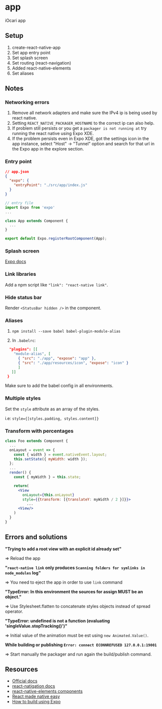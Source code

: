 # app

iOcari app

## Setup

1.  create-react-native-app
2.  Set app entry point
3.  Set splash screen
4.  Set routing (react-navigation)
5.  Added react-native-elements
6.  Set aliases

## Notes

### Networking errors

1.  Remove all network adapters and make sure the IPv4 ip is being used by react native.
2.  Setting `REACT_NATIVE_PACKAGER_HOSTNAME` to the correct ip can also help.
3.  If problem still persists or you get a `packager is not running at` try running the react native using Expo XDE.
4.  If the problem persists even in Expo XDE, got the settings icon in the app instance, select "Host" -> "Tunnel" option and search for that url in the Expo app in the explore section.

### Entry point

```json
// app.json
{
  "expo": {
    "entryPoint": "./src/app/index.js"
  }
}
```

```jsx
// entry file
import Expo from 'expo'
...

class App extends Component {
  ...
}

export default Expo.registerRootComponent(App);
```

### Splash screen

[Expo docs](https://docs.expo.io/versions/latest/guides/splash-screens.html)

### Link libraries

Add a npm script like `"link": "react-native link"`.

### Hide status bar

Render `<StatusBar hidden />` in the component.

### Aliases

1.  `npm install --save babel babel-plugin-module-alias`

2.  In `.babelrc`:

```json
  "plugins": [[
    "module-alias", [
      { "src": "./app", "expose": "app" },
      { "src": "./app/resources/icon", "expose": "icon" }
      ]
   ]]
 }
```

Make sure to add the babel config in all environments.

### Multiple styles

Set the `style` attribute as an array of the styles.

i.e: `style={[styles.padding, styles.content]}`

### Transform with percentages

```jsx
class Foo extends Component {
  ...
  onLayout = event => {
    const { width } = event.nativeEvent.layout;
    this.setState({ myWidth: width });
  };
  ...
  render() {
    const { myWidth } = this.state;

    return(
      <View
        onLayout={this.onLayout}
        style={{transform: [{translateY: myWidth / 2 }]}}>
          ...
      <View/>
    )
  }
}
```

## Errors and solutions

**"Trying to add a root view with an explicit id already set"**

=> Reload the app

**"`react-native link` only produces `Scanning folders for symlinks in node_modules` log"**

=> You need to eject the app in order to use `link` command

**"TypeError: In this environment the sources for assign MUST be an object."**

=> Use Stylesheet.flatten to concatenate styles objects instead of spread operator.

**"TypeError: undefined is not a function (evaluating 'singleValue.stopTracking()')"**

=> Initial value of the animation must be est using `new Animated.Value()`.

**While building or publishing `Error: connect ECONNREFUSED 127.0.0.1:19001`**

=> Start manually the packager and run again the build/publish command.

## Resources

- [Official docs](https://facebook.github.io/react-native/docs/getting-started)
- [react-natigation docs](https://reactnavigation.org/docs/en/getting-started.html)
- [react-native-elements components](https://react-native-training.github.io/react-native-elements/docs/0.19.0/overview.html)
- [React made native easy](https://www.reactnative.guide/)
- [How to build using Expo](https://docs.expo.io/versions/latest/distribution/building-standalone-apps#__next)
